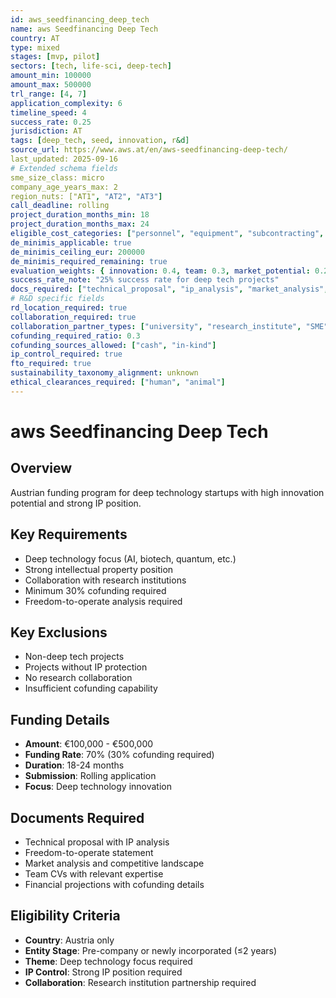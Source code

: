```yaml
---
id: aws_seedfinancing_deep_tech
name: aws Seedfinancing Deep Tech
country: AT
type: mixed
stages: [mvp, pilot]
sectors: [tech, life-sci, deep-tech]
amount_min: 100000
amount_max: 500000
trl_range: [4, 7]
application_complexity: 6
timeline_speed: 4
success_rate: 0.25
jurisdiction: AT
tags: [deep_tech, seed, innovation, r&d]
source_url: https://www.aws.at/en/aws-seedfinancing-deep-tech/
last_updated: 2025-09-16
# Extended schema fields
sme_size_class: micro
company_age_years_max: 2
region_nuts: ["AT1", "AT2", "AT3"]
call_deadline: rolling
project_duration_months_min: 18
project_duration_months_max: 24
eligible_cost_categories: ["personnel", "equipment", "subcontracting", "overheads", "travel"]
de_minimis_applicable: true
de_minimis_ceiling_eur: 200000
de_minimis_required_remaining: true
evaluation_weights: { innovation: 0.4, team: 0.3, market_potential: 0.2, feasibility: 0.1 }
success_rate_note: "25% success rate for deep tech projects"
docs_required: ["technical_proposal", "ip_analysis", "market_analysis", "team_cv", "financial_projections"]
# R&D specific fields
rd_location_required: true
collaboration_required: true
collaboration_partner_types: ["university", "research_institute", "SME", "industry"]
cofunding_required_ratio: 0.3
cofunding_sources_allowed: ["cash", "in-kind"]
ip_control_required: true
fto_required: true
sustainability_taxonomy_alignment: unknown
ethical_clearances_required: ["human", "animal"]
---
```


# aws Seedfinancing Deep Tech

## Overview
Austrian funding program for deep technology startups with high innovation potential and strong IP position.

## Key Requirements
- Deep technology focus (AI, biotech, quantum, etc.)
- Strong intellectual property position
- Collaboration with research institutions
- Minimum 30% cofunding required
- Freedom-to-operate analysis required

## Key Exclusions
- Non-deep tech projects
- Projects without IP protection
- No research collaboration
- Insufficient cofunding capability

## Funding Details
- **Amount**: €100,000 - €500,000
- **Funding Rate**: 70% (30% cofunding required)
- **Duration**: 18-24 months
- **Submission**: Rolling application
- **Focus**: Deep technology innovation

## Documents Required
- Technical proposal with IP analysis
- Freedom-to-operate statement
- Market analysis and competitive landscape
- Team CVs with relevant expertise
- Financial projections with cofunding details

## Eligibility Criteria
- **Country**: Austria only
- **Entity Stage**: Pre-company or newly incorporated (≤2 years)
- **Theme**: Deep technology focus required
- **IP Control**: Strong IP position required
- **Collaboration**: Research institution partnership required
